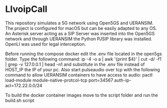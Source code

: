 # LIvoipCall
This repository simulates a 5G network using Open5GS and UERANSIM. The project is configured for macOS but can be easily adapted to any OS. An Asterisk server acting as a SIP Server was inserted into the Open5GS network and through UERANSIM the Python PJSIP library was installed. OpenLI was used for legal interception.

Before running the compose docker edit the .env file located in the open5gs folder. Type the following command: ip -4 -o a | awk '{print $4}' | cut -d/ -f1 | grep -v 127.0.0.1 | head -n1 and substitute in the .env file instead of HOST_IP the IP of your pc. Also start pulseaudio over tcp with the following command to allow UERANSIM containers to have access to audio:
pactl load-module module-native-protcol-tcp port=34567 auth-ip-acl=172.22.0.0/24

To build the docker container images move to the script folder and run the build.sh script
